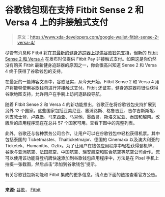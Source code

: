 # 谷歌钱包现在支持 Fitbit Sense 2 和 Versa 4 上的非接触式支付

> 原文：<https://www.xda-developers.com/google-wallet-fitbit-sense-2-versa-4/>

尽管有消息称 Fitbit [将在其最新的健身追踪器上提供谷歌钱包支持](https://www.xda-developers.com/fitbit-watch-wearos-square-display-google-pay-support-teardown/)，但新的 [Fitbit Sense 2 和 Versa 4](https://www.xda-developers.com/fitbit-announces-the-sense-2-inspire-3-and-versa-4/) 在发布时仅提供 Fitbit Pay 非接触式支付。如果这是你仍然没有购买 Fitbit 最新健身追踪器的原因之一，你会很高兴知道 Sense 2 和 Versa 4 终于获得了谷歌钱包的支持。

在最近的一篇博客文章中，谷歌证实，从今天开始，Fitbit Sense 2 和 Versa 4 用户将能够使用谷歌钱包进行非接触式支付。Fitbit 还证实，健身追踪器将很快获得谷歌地图支持，允许用户在手腕上访问逐路段导航。

随着 Fitbit Sense 2 和 Versa 4 的新功能推出，谷歌正在将谷歌钱包支持扩展到另外 12 个国家。这些国家包括亚美尼亚、塞浦路斯、格鲁吉亚、吉尔吉斯斯坦、列支敦士登、卢森堡、马来西亚、马耳他、墨西哥、斯洛文尼亚、泰国和越南。改版后的应用程序现在在总共 57 个国家可用。查看下图中的完整列表。

此外，谷歌还与各种票务公司合作，让用户可以在谷歌钱包中轻松获得机票。其中包括泰国的 Ticketmaster、Thaiticketmajor、德国的 Cinemaxx 以及澳大利亚的 Ticketek、Humanitix、Oztix。为了让用户在钱包应用程序中轻松获得登机牌，谷歌与亚洲航空、法国航空、中国航空、瑞安航空和联合航空等航空公司合作。您可以使用该功能将登机牌快速添加到谷歌钱包应用程序中，方法是在 Pixel 手机上拍摄一张截图，然后点击“添加到谷歌钱包”提示。

有关谷歌钱包新功能和 Fitbit 集成的更多信息，请点击下面的链接查看官方公告。

* * *

**来源:** [谷歌](https://blog.google/products/google-pay/ways-to-use-wallet/)， [Fitbit](https://blog.fitbit.com/sense-versa-google-maps-wallet/)